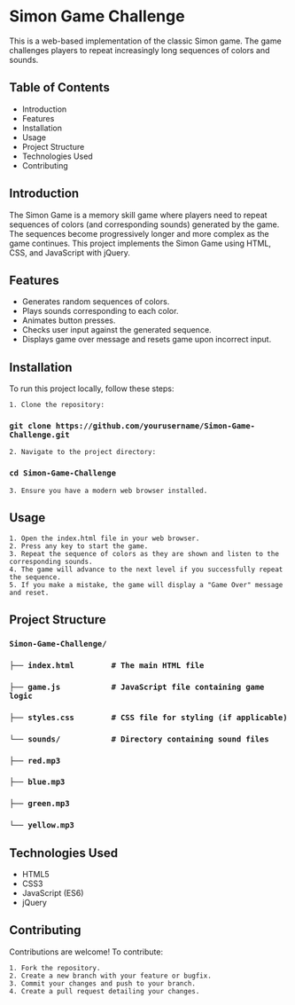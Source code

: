 # Simon Game Challenge
This is a web-based implementation of the classic Simon game. The game challenges players to repeat increasingly long sequences of colors and sounds.

## Table of Contents
- Introduction
- Features
- Installation
- Usage
- Project Structure
- Technologies Used
- Contributing

## Introduction
The Simon Game is a memory skill game where players need to repeat sequences of colors (and corresponding sounds) generated by the game. The sequences become progressively longer and more complex as the game continues. This project implements the Simon Game using HTML, CSS, and JavaScript with jQuery.

## Features
- Generates random sequences of colors.
- Plays sounds corresponding to each color.
- Animates button presses.
- Checks user input against the generated sequence.
- Displays game over message and resets game upon incorrect input.
## Installation
To run this project locally, follow these steps:

    1. Clone the repository:


### `git clone https://github.com/yourusername/Simon-Game-Challenge.git`
    2. Navigate to the project directory:


### `cd Simon-Game-Challenge`
    3. Ensure you have a modern web browser installed.

## Usage
    1. Open the index.html file in your web browser.
    2. Press any key to start the game.
    3. Repeat the sequence of colors as they are shown and listen to the corresponding sounds.
    4. The game will advance to the next level if you successfully repeat the sequence.
    5. If you make a mistake, the game will display a "Game Over" message and reset.
## Project Structure

### `Simon-Game-Challenge/`
### `├── index.html        # The main HTML file`
### `├── game.js           # JavaScript file containing game logic`
### `├── styles.css        # CSS file for styling (if applicable)`
### `└── sounds/           # Directory containing sound files`
###     `├── red.mp3`
###     `├── blue.mp3`
###     `├── green.mp3`
###     `└── yellow.mp3`
## Technologies Used
- HTML5
- CSS3
- JavaScript (ES6)
- jQuery
## Contributing
Contributions are welcome! To contribute:

    1. Fork the repository.
    2. Create a new branch with your feature or bugfix.
    3. Commit your changes and push to your branch.
    4. Create a pull request detailing your changes.
